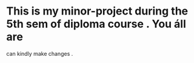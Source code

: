 # This is my minor-project during the 5th sem of diploma course . You áll are <br>
can kindly make changes .